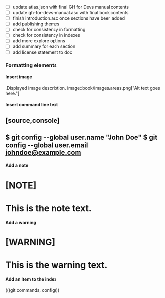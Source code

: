 - [ ] update atlas.json with final GH for Devs manual contents
- [ ] update gh-for-devs-manual.asc with final book contents
- [ ] finish introduction.asc once sections have been added
- [ ] add publishing themes
- [ ] check for consistency in formatting
- [ ] check for consistency in indexes
- [ ] add more explore options
- [ ] add summary for each section
- [ ] add license statement to doc

### Formatting elements

#### Insert image

.Displayed image description.
image::book/images/areas.png["Alt text goes here."]

#### Insert command line text

[source,console]
----
$ git config --global user.name "John Doe"
$ git config --global user.email johndoe@example.com
----

#### Add a note

[NOTE]
====
This is the note text.
====

#### Add a warning

[WARNING]
====
This is the warning text.
====

#### Add an item to the index

(((git commands, config)))
